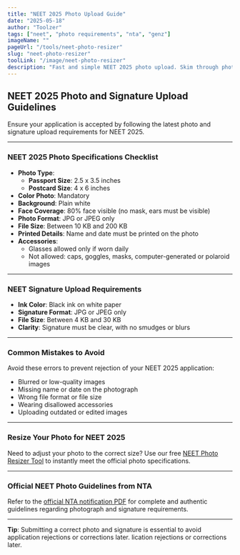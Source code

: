 ```yaml
---
title: "NEET 2025 Photo Upload Guide"
date: "2025-05-18"
author: "Toolzer"
tags: ["neet", "photo requirements", "nta", "genz"]
imageName: ""
pageUrl: "/tools/neet-photo-resizer"
slug: "neet-photo-resizer"
toolLink: "/image/neet-photo-resizer"
description: "Fast and simple NEET 2025 photo upload. Skim through photo size, format, and signature requirements quickly."
---
```


## NEET 2025 Photo and Signature Upload Guidelines

Ensure your application is accepted by following the latest photo and signature upload requirements for NEET 2025.

---

### NEET 2025 Photo Specifications Checklist

- **Photo Type**:
  - **Passport Size**: 2.5 x 3.5 inches
  - **Postcard Size**: 4 x 6 inches
- **Color Photo**: Mandatory
- **Background**: Plain white
- **Face Coverage**: 80% face visible (no mask, ears must be visible)
- **Photo Format**: JPG or JPEG only
- **File Size**: Between 10 KB and 200 KB
- **Printed Details**: Name and date must be printed on the photo
- **Accessories**:
  - Glasses allowed only if worn daily
  - Not allowed: caps, goggles, masks, computer-generated or polaroid images

---

### NEET Signature Upload Requirements

- **Ink Color**: Black ink on white paper
- **Signature Format**: JPG or JPEG only
- **File Size**: Between 4 KB and 30 KB
- **Clarity**: Signature must be clear, with no smudges or blurs

---

### Common Mistakes to Avoid

Avoid these errors to prevent rejection of your NEET 2025 application:

- Blurred or low-quality images
- Missing name or date on the photograph
- Wrong file format or file size
- Wearing disallowed accessories
- Uploading outdated or edited images

---

### Resize Your Photo for NEET 2025

Need to adjust your photo to the correct size? Use our free [NEET Photo Resizer Tool](https://toolzer.studio/tools/image/neet-photo-resizer) to instantly meet the official photo specifications.

---

### Official NEET Photo Guidelines from NTA

Refer to the [official NTA notification PDF](https://www.nta.ac.in/Download/Notice/Notice_20250116172121.pdf) for complete and authentic guidelines regarding photograph and signature requirements.

---

**Tip**: Submitting a correct photo and signature is essential to avoid application rejections or corrections later.
lication rejections or corrections later.
